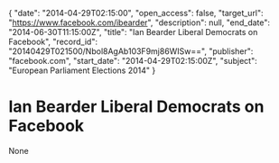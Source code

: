 {
  "date": "2014-04-29T02:15:00", 
  "open_access": false, 
  "target_url": "https://www.facebook.com/ibearder", 
  "description": null, 
  "end_date": "2014-06-30T11:15:00Z", 
  "title": "Ian Bearder Liberal Democrats on Facebook", 
  "record_id": "20140429T021500/Nbol8AgAb103F9mj86WISw==", 
  "publisher": "facebook.com", 
  "start_date": "2014-04-29T02:15:00Z", 
  "subject": "European Parliament Elections 2014"
}

# Ian Bearder Liberal Democrats on Facebook

None